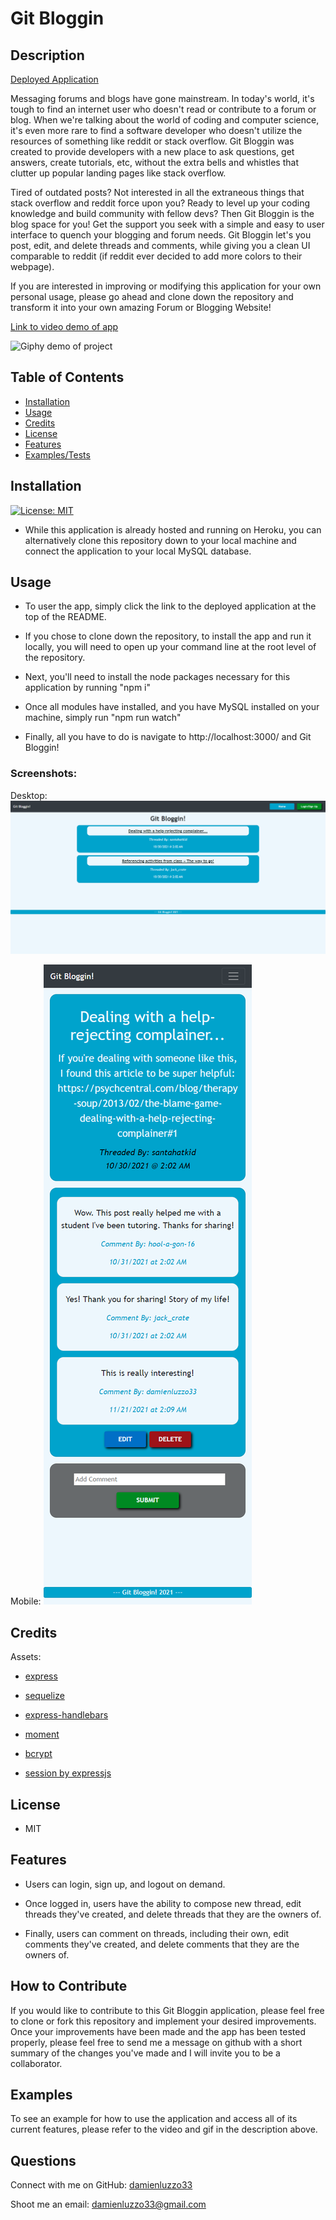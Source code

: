 # Git Bloggin

## Description

[Deployed Application](https://git-bloggin.herokuapp.com/)

Messaging forums and blogs have gone mainstream. In today's world, it's tough to find an internet user who doesn't read or contribute to a forum or blog. When we're talking about the world of coding and computer science, it's even more rare to find a software developer who doesn't utilize the resources of something like reddit or stack overflow. Git Bloggin was created to provide developers with a new place to ask questions, get answers, create tutorials, etc, without the extra bells and whistles that clutter up popular landing pages like stack overflow.

Tired of outdated posts? Not interested in all the extraneous things that stack overflow and reddit force upon you? Ready to level up your coding knowledge and build community with fellow devs? Then Git Bloggin is the blog space for you! Get the support you seek with a simple and easy to user interface to quench your blogging and forum needs. Git Bloggin let's you post, edit, and delete threads and comments, while giving you a clean UI comparable to reddit (if reddit ever decided to add more colors to their webpage).

If you are interested in improving or modifying this application for your own personal usage, please go ahead and clone down the repository and transform it into your own amazing Forum or Blogging Website!

[Link to video demo of app](https://drive.google.com/file/d/1bi82jAaHpahCg91TxA7y30aj6ksFjUrC/view?usp=sharing)

![Giphy demo of project](./public/images/git-bloggin-gif.gif)

## Table of Contents

- [Installation](#installation)
- [Usage](#usage)
- [Credits](#credits)
- [License](#license)
- [Features](#features)
- [Examples/Tests](#examples)

## Installation

[![License: MIT](https://img.shields.io/badge/License-MIT-yellow.svg)](https://opensource.org/licenses/MIT)

- While this application is already hosted and running on Heroku, you can alternatively clone this repository down to your local machine and connect the application to your local MySQL database.

## Usage

- To user the app, simply click the link to the deployed application at the top of the README.

- If you chose to clone down the repository, to install the app and run it locally, you will need to open up your command line at the root level of the repository.

- Next, you'll need to install the node packages necessary for this application by running "npm i"

- Once all modules have installed, and you have MySQL installed on your machine, simply run "npm run watch"

- Finally, all you have to do is navigate to http://localhost:3000/ and Git Bloggin!


### Screenshots:

Desktop:
![Desktop view of application](./public/images/screenshot_desktop_view.png)

Mobile:
![Mobile view of application](./public/images/screenshot_mobile_view.png)

## Credits

Assets:

+ [express](https://github.com/expressjs/express)

+ [sequelize](https://sequelize.org/)

+ [express-handlebars](https://github.com/express-handlebars/express-handlebars)

+ [moment](https://momentjs.com/)

+ [bcrypt](https://github.com/kelektiv/node.bcrypt.js)

+ [session by expressjs](https://github.com/expressjs/session)

## License

+ MIT

## Features

+ Users can login, sign up, and logout on demand.

+ Once logged in, users have the ability to compose new thread, edit threads they've created, and delete threads that they are the owners of.

+ Finally, users can comment on threads, including their own, edit comments they've created, and delete comments that they are the owners of.

## How to Contribute

If you would like to contribute to this Git Bloggin application, please feel free to clone or fork this repository and implement your desired improvements. Once your improvements have been made and the app has been tested properly, please feel free to send me a message on github with a short summary of the changes you've made and I will invite you to be a collaborator.

## Examples

To see an example for how to use the application and access all of its current features, please refer to the video and gif in the description above.

## Questions

Connect with me on GitHub: [damienluzzo33](https://www.github.com/damienluzzo33)

Shoot me an email: [damienluzzo33@gmail.com](mailto:damienluzzo33@gmail.com)
